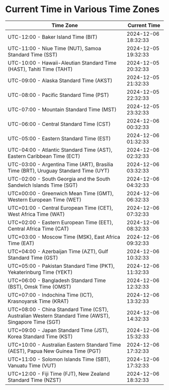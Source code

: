 # Current Time in Various Time Zones

| Time Zone | Current Time |
|-----------|--------------|
| UTC-12:00 - Baker Island Time (BIT) | 2024-12-06 18:32:33 |
| UTC-11:00 - Niue Time (NUT), Samoa Standard Time (SST) | 2024-12-05 19:32:33 |
| UTC-10:00 - Hawaii-Aleutian Standard Time (HAST), Tahiti Time (TAHT) | 2024-12-05 20:32:33 |
| UTC-09:00 - Alaska Standard Time (AKST) | 2024-12-05 21:32:33 |
| UTC-08:00 - Pacific Standard Time (PST) | 2024-12-05 22:32:33 |
| UTC-07:00 - Mountain Standard Time (MST) | 2024-12-05 23:32:33 |
| UTC-06:00 - Central Standard Time (CST) | 2024-12-06 00:32:33 |
| UTC-05:00 - Eastern Standard Time (EST) | 2024-12-06 01:32:33 |
| UTC-04:00 - Atlantic Standard Time (AST), Eastern Caribbean Time (ECT) | 2024-12-06 02:32:33 |
| UTC-03:00 - Argentina Time (ART), Brasília Time (BRT), Uruguay Standard Time (UYT) | 2024-12-06 03:32:33 |
| UTC-02:00 - South Georgia and the South Sandwich Islands Time (SGT) | 2024-12-06 04:32:33 |
| UTC±00:00 - Greenwich Mean Time (GMT), Western European Time (WET) | 2024-12-06 06:32:33 |
| UTC+01:00 - Central European Time (CET), West Africa Time (WAT) | 2024-12-06 07:32:33 |
| UTC+02:00 - Eastern European Time (EET), Central Africa Time (CAT) | 2024-12-06 08:32:33 |
| UTC+03:00 - Moscow Time (MSK), East Africa Time (EAT) | 2024-12-06 09:32:33 |
| UTC+04:00 - Azerbaijan Time (AZT), Gulf Standard Time (GST) | 2024-12-06 10:32:33 |
| UTC+05:00 - Pakistan Standard Time (PKT), Yekaterinburg Time (YEKT) | 2024-12-06 11:32:33 |
| UTC+06:00 - Bangladesh Standard Time (BST), Omsk Time (OMST) | 2024-12-06 12:32:33 |
| UTC+07:00 - Indochina Time (ICT), Krasnoyarsk Time (KRAT) | 2024-12-06 13:32:33 |
| UTC+08:00 - China Standard Time (CST), Australian Western Standard Time (AWST), Singapore Time (SGT) | 2024-12-06 14:32:33 |
| UTC+09:00 - Japan Standard Time (JST), Korea Standard Time (KST) | 2024-12-06 15:32:33 |
| UTC+10:00 - Australian Eastern Standard Time (AEST), Papua New Guinea Time (PGT) | 2024-12-06 17:32:33 |
| UTC+11:00 - Solomon Islands Time (SBT), Vanuatu Time (VUT) | 2024-12-06 17:32:33 |
| UTC+12:00 - Fiji Time (FJT), New Zealand Standard Time (NZST) | 2024-12-06 18:32:33 |
